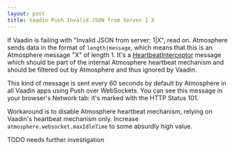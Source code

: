 ```yaml
---
layout: post
title: Vaadin Push Invalid JSON from Server 1 X
---
```


If Vaadin is failing with "Invalid JSON from server: 1|X", read on.
Atmosphere sends data in the format of `length|message`, which means that
this is an Atmosphere message "X" of length 1. It's a
[HeartbeatInterceptor](https://github.com/Atmosphere/atmosphere/blob/24a1456c137e36dfe7c7a6b180ebe299713fb457/modules/cpr/src/main/java/org/atmosphere/interceptor/HeartbeatInterceptor.java#L81)
message which should be part of the internal Atmosphere heartbeat mechanism and should
be filtered out by Atmosphere and thus ignored by Vaadin.

This kind of message is sent every 60 seconds by default by Atmosphere in all Vaadin apps using Push over WebSockets.
You can see this message in your browser's Network tab: it's marked with the HTTP Status 101.

Workaround is to disable Atmosphere heartbeat mechanism, relying on Vaadin's
heartbeat mechanism only. Increase `atmosphere.websocket.maxIdleTime` to some absurdly high value.

TODO needs further investigation
